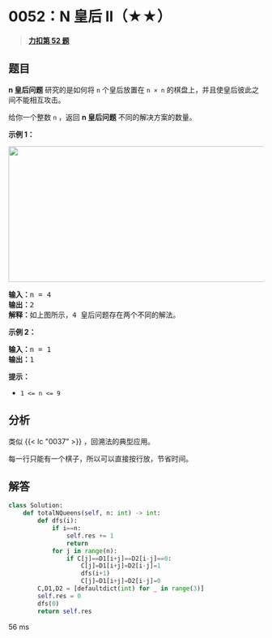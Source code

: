 # 0052：N 皇后 II（★★）


> <u>**[力扣第 52 题](https://leetcode.cn/problems/n-queens-ii/)**</u>

## 题目

<p><strong>n 皇后问题</strong> 研究的是如何将 <code>n</code> 个皇后放置在 <code>n × n</code> 的棋盘上，并且使皇后彼此之间不能相互攻击。</p>

<p>给你一个整数 <code>n</code> ，返回 <strong>n 皇后问题</strong> 不同的解决方案的数量。</p>



<div class="original__bRMd">
<div>
<p><strong>示例 1：</strong></p>
<img alt="" src="https://assets.leetcode.com/uploads/2020/11/13/queens.jpg" style="width: 600px; height: 268px;" />
<pre>
<strong>输入：</strong>n = 4
<strong>输出：</strong>2
<strong>解释：</strong>如上图所示，4 皇后问题存在两个不同的解法。
</pre>

<p><strong>示例 2：</strong></p>

<pre>
<strong>输入：</strong>n = 1
<strong>输出：</strong>1
</pre>



<p><strong>提示：</strong></p>

<ul>
<li><code>1 &lt;= n &lt;= 9</code></li>
</ul>
</div>
</div>


## 分析

类似 {{< lc "0037" >}} ，回溯法的典型应用。

每一行只能有一个棋子，所以可以直接按行放，节省时间。

## 解答

```python
class Solution:
    def totalNQueens(self, n: int) -> int:
        def dfs(i):
            if i==n:
                self.res += 1
                return
            for j in range(n):
                if C[j]==D1[i+j]==D2[i-j]==0:
                    C[j]=D1[i+j]=D2[i-j]=1
                    dfs(i+1)
                    C[j]=D1[i+j]=D2[i-j]=0
        C,D1,D2 = [defaultdict(int) for _ in range(3)]
        self.res = 0
        dfs(0)
        return self.res
```
56 ms

